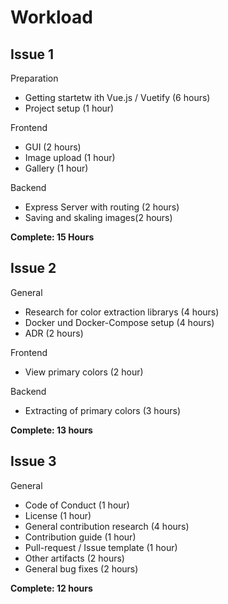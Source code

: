 # Workload


## Issue 1
Preparation

* Getting startetw ith Vue.js / Vuetify (6 hours)
* Project setup (1 hour)

Frontend
* GUI (2 hours)
* Image upload (1 hour)
* Gallery (1 hour)

Backend
* Express Server with routing (2 hours)
* Saving and skaling images(2 hours)

**Complete: 15 Hours**

## Issue 2

General
* Research for color extraction librarys (4 hours)
* Docker und Docker-Compose setup (4 hours)
* ADR (2 hours)

Frontend
* View primary colors (2 hour)

Backend
* Extracting of primary colors (3 hours)

**Complete: 13 hours**

## Issue 3 

General

* Code of Conduct (1 hour)
* License (1 hour)
* General contribution research (4 hours)
* Contribution guide (1 hour)
* Pull-request / Issue template (1 hour)
* Other artifacts (2 hours)
* General bug fixes (2 hours)

**Complete: 12 hours**
